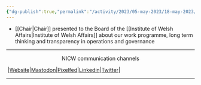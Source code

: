 ```yaml
---
{"dg-publish":true,"permalink":"/activity/2023/05-may-2023/18-may-2023/"}
---
```


- [[Chair\|Chair]] presented to the Board of the [[Institute of Welsh Affairs\|Institute of Welsh Affairs]] about our work programme, long term thinking and transparency in operations and governance
***
<p style="text-align: center;">NICW communication channels</p>

󠁧 |[Website](https://nationalinfrastructurecommission.wales)|[Mastodon](https://toot.wales/@NICW)|[Pixelfed](https://pix.toot.wales/NICW)|[Linkedin](https://www.linkedin.com/company/26268509/)|[Twitter](https://twitter.com/InfraCommCymru)|
***
